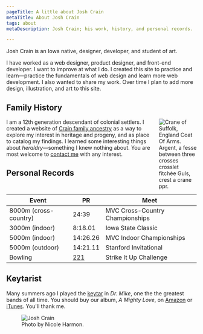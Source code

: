 ```yaml
---
pageTitle: A little about Josh Crain
metaTitle: About Josh Crain
tags: about
metaDescription: Josh Crain; his work, history, and personal records. 

---
```

<p class="lead">Josh Crain is an Iowa native, designer, developer, and student of art.</p>

I have worked as a web designer, product designer, and front-end developer. I want to improve at what I do. I created this site to practice and learn&mdash;practice the fundamentals of web design and learn more web development. I also wanted to share my work. Over time I plan to add more design, illustration, and art to this site. 

## Family History
<figure style="float:right;margin:0 0 1em 1em;width:auto;max-width:100px;width:25%;"> <img src="https://joshcrain.github.io/ancestry/images/crane-coat-of-arms.png" alt="Crane of Suffolk, England Coat Of Arms. Argent, a fesse between three crosses crosslet fitchée Guls, crest a crane ppr.">
</figure>

I am a 12th generation descendant of colonial settlers. I created a website of <a href="/ancestry/">Crain family ancestry</a> as a way to explore my interest in heritage and progeny, and as place to catalog my findings. I learned some interesting things about <em>heraldry</em>&mdash;something I knew nothing about. You are most welcome to <a href="/say-hello/">contact me</a> with any interest.

## Personal Records
<table>
    <thead>
    <tr>
        <th>Event</th>
        <th>PR</th>
        <th>Meet</th>
    </tr>
    </thead>
    <tbody>
    <tr>
        <td>8000m (cross-country)</td>
        <td>24:39</td>
        <td>MVC Cross-Country Championships</td>
    </tr>
    <tr>
        <td>3000m (indoor)</td>
        <td>8:18.01</td>
        <td>Iowa State Classic</td>
    </tr>
    <tr>
        <td>5000m (indoor)</td>
        <td>14:26.26</td>
        <td>MVC Indoor Championships</td>
    </tr>
    <tr>
        <td>5000m (outdoor)</td>
        <td>14:21.11</td>
        <td>Stanford Invitational</td>
    </tr>
    <tr>
        <td>Bowling</td>
        <td><a href="https://twitter.com/thejoshcrain/status/3592903958">221</a></td>
        <td>Strike It Up Challenge</td>
    </tr>
    </tbody>
</table>

## Keytarist
Many summers ago I played the <a href="/notes/2020/yamaha-shs-10/">keytar</a> in <em>Dr. Mike</em>, one the the greatest bands of all time. You should buy our album, <em>A Mighty Love</em>, on <a href="https://www.amazon.com/Mighty-Love-Dr-Mike/dp/B000FSMMNK/" rel="noopener">Amazon</a> or <a href="https://music.apple.com/us/album/a-mighty-love/97175026" rel="noopener">iTunes</a>. You'll thank me. 
<figure>
    <img src="/images/IMG_374x768.jpg" alt="Josh Crain"/>
    <figcaption>Photo by Nicole Harmon.</figcaption>
</figure>